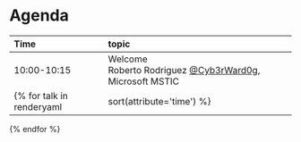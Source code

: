 # Agenda

|Time|topic|
| :---| :---|
|10:00-10:15|Welcome<br>Roberto Rodriguez [@Cyb3rWard0g](http://twitter.com/@Cyb3rWard0g), Microsoft MSTIC|
{% for talk in renderyaml|sort(attribute='time') %}|{{talk['time']}}|<b>{{talk['title']}}</b><br>{{talk['speaker']}}{% if talk['twitter'] %}{% set handle = talk['twitter'].split('@') %} [{{talk['twitter']}}](http://twitter.com/{{handle[1]}}){% endif %}, {{talk['company']}}<br><br><b>Description</b><br>{{talk['abstract']}}|
{% endfor %}